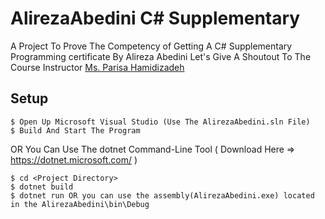 # AlirezaAbedini C# Supplementary

A Project To Prove The Competency of Getting A C# Supplementary Programming certificate By Alireza Abedini
Let's Give A Shoutout To The Course Instructor <a href="https://simi.ir/k_member/%d9%be%d8%b1%db%8c%d8%b3%d8%a7-%d8%ad%d9%85%db%8c%d8%af%db%8c-%d8%b2%d8%a7%d8%af%d9%87/" target="_blank">Ms. Parisa Hamidizadeh</a>

## Setup
```
$ Open Up Microsoft Visual Studio (Use The AlirezaAbedini.sln File)
$ Build And Start The Program
```
OR You Can Use The dotnet Command-Line Tool ( Download Here => <a href="https://dotnet.microsoft.com/">https://dotnet.microsoft.com/</a> )
```
$ cd <Project Directory>
$ dotnet build
$ dotnet run OR you can use the assembly(AlirezaAbedini.exe) located in the AlirezaAbedini\bin\Debug
```

